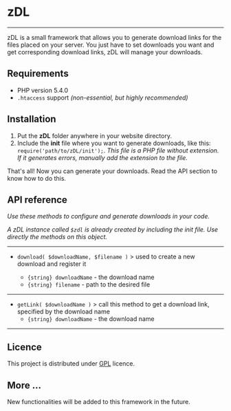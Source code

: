 # zDL
---

zDL is a small framework that allows you to generate download links for the files placed on your server.
You just have to set downloads you want and get corresponding download links, zDL will manage your downloads.

## Requirements

- PHP version 5.4.0
- `.htaccess` support *(non-essential, but highly recommended)*

## Installation

1. Put the **zDL** folder anywhere in your website directory.
2. Include the **init** file where you want to generate downloads, like this: `require('path/to/zDL/init');`. *This file is a PHP file without extension. If it generates errors, manually add the extension to the file.*

That's all! Now you can generate your downloads. Read the API section to know how to do this.

## API reference

*Use these methods to configure and generate downloads in your code.*

*A zDL instance called `$zdl` is already created by including the init file. Use directly the methods on this object.*

---

- `download( $downloadName, $filename )` > used to create a new download and register it

	* `{string} downloadName` - the download name
	* `{string} filename` - path to the desired file
	
---
	
- `getLink( $downloadName )` > call this method to get a download link, specified by the download name
	* `{string} downloadName` - the download name

---

## Licence

This project is distributed under [GPL](http://en.wikipedia.org/wiki/GNU_General_Public_License) licence.

## More …

New functionalities will be added to this framework in the future.

